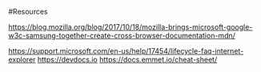 #Resources

https://blog.mozilla.org/blog/2017/10/18/mozilla-brings-microsoft-google-w3c-samsung-together-create-cross-browser-documentation-mdn/

https://support.microsoft.com/en-us/help/17454/lifecycle-faq-internet-explorer
https://devdocs.io
https://docs.emmet.io/cheat-sheet/